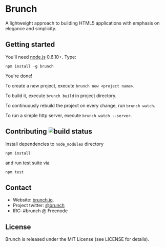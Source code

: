 # Brunch
A lightweight approach to building HTML5 applications with emphasis on 
elegance and simplicity.

## Getting started
You'll need [node.js](http://nodejs.org/) 0.6.10+. Type:

    npm install -g brunch

You're done!

To create a new project, execute `brunch new <project name>`.

To build it, execute `brunch build` in project directory.

To continuously rebuild the project on every change, run `brunch watch`.

To run a simple http server, execute `brunch watch --server`.

## Contributing ![build status](https://secure.travis-ci.org/brunch/brunch.png?branch=master)
Install dependencies to `node_modules` directory

    npm install

and run test suite via

    npm test

## Contact
- Website: [brunch.io](http://brunch.io).
- Project twitter: [@brunch](http://twitter.com/brunch)
- IRC: #brunch @ Freenode

## License
Brunch is released under the MIT License (see LICENSE for details).
